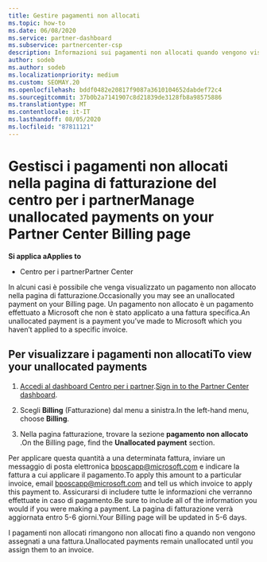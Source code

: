 ```yaml
---
title: Gestire pagamenti non allocati
ms.topic: how-to
ms.date: 06/08/2020
ms.service: partner-dashboard
ms.subservice: partnercenter-csp
description: Informazioni sui pagamenti non allocati quando vengono visualizzati nella pagina di fatturazione del centro per i partner. Informazioni su come applicarle alle fatture.
author: sodeb
ms.author: sodeb
ms.localizationpriority: medium
ms.custom: SEOMAY.20
ms.openlocfilehash: bddf0482e20817f9087a3610104652dabdef72c4
ms.sourcegitcommit: 37b0b2a7141907c8d21839de3128fb8a98575886
ms.translationtype: MT
ms.contentlocale: it-IT
ms.lasthandoff: 08/05/2020
ms.locfileid: "87811121"
---
```

# <a name="manage-unallocated-payments-on-your-partner-center-billing-page"></a><span data-ttu-id="97047-104">Gestisci i pagamenti non allocati nella pagina di fatturazione del centro per i partner</span><span class="sxs-lookup"><span data-stu-id="97047-104">Manage unallocated payments on your Partner Center Billing page</span></span>

<span data-ttu-id="97047-105">**Si applica a**</span><span class="sxs-lookup"><span data-stu-id="97047-105">**Applies to**</span></span>

- <span data-ttu-id="97047-106">Centro per i partner</span><span class="sxs-lookup"><span data-stu-id="97047-106">Partner Center</span></span>

<span data-ttu-id="97047-107">In alcuni casi è possibile che venga visualizzato un pagamento non allocato nella pagina di fatturazione.</span><span class="sxs-lookup"><span data-stu-id="97047-107">Occasionally you may see an unallocated payment on your Billing page.</span></span> <span data-ttu-id="97047-108">Un pagamento non allocato è un pagamento effettuato a Microsoft che non è stato applicato a una fattura specifica.</span><span class="sxs-lookup"><span data-stu-id="97047-108">An unallocated payment is a payment you’ve made to Microsoft which you haven’t applied to a specific invoice.</span></span>

## <a name="to-view-your-unallocated-payments"></a><span data-ttu-id="97047-109">Per visualizzare i pagamenti non allocati</span><span class="sxs-lookup"><span data-stu-id="97047-109">To view your unallocated payments</span></span>

1. <span data-ttu-id="97047-110">[Accedi al dashboard Centro per i partner](https://partner.microsoft.com/dashboard/home).</span><span class="sxs-lookup"><span data-stu-id="97047-110">[Sign in to the Partner Center dashboard](https://partner.microsoft.com/dashboard/home).</span></span>

2. <span data-ttu-id="97047-111">Scegli **Billing** (Fatturazione) dal menu a sinistra.</span><span class="sxs-lookup"><span data-stu-id="97047-111">In the left-hand menu, choose **Billing**.</span></span>

3. <span data-ttu-id="97047-112">Nella pagina fatturazione, trovare la sezione **pagamento non allocato** .</span><span class="sxs-lookup"><span data-stu-id="97047-112">On the Billing page, find the **Unallocated payment** section.</span></span> 

<span data-ttu-id="97047-113">Per applicare questa quantità a una determinata fattura, inviare un messaggio di posta elettronica bposcapp@microsoft.com e indicare la fattura a cui applicare il pagamento.</span><span class="sxs-lookup"><span data-stu-id="97047-113">To apply this amount to a particular invoice, email bposcapp@microsoft.com and tell us which invoice to apply this payment to.</span></span> <span data-ttu-id="97047-114">Assicurarsi di includere tutte le informazioni che verranno effettuate in caso di pagamento.</span><span class="sxs-lookup"><span data-stu-id="97047-114">Be sure to include all of the information you would if you were making a payment.</span></span> <span data-ttu-id="97047-115">La pagina di fatturazione verrà aggiornata entro 5-6 giorni.</span><span class="sxs-lookup"><span data-stu-id="97047-115">Your Billing page will be updated in 5-6 days.</span></span> 

<span data-ttu-id="97047-116">I pagamenti non allocati rimangono non allocati fino a quando non vengono assegnati a una fattura.</span><span class="sxs-lookup"><span data-stu-id="97047-116">Unallocated payments remain unallocated until you assign them to an invoice.</span></span> 
